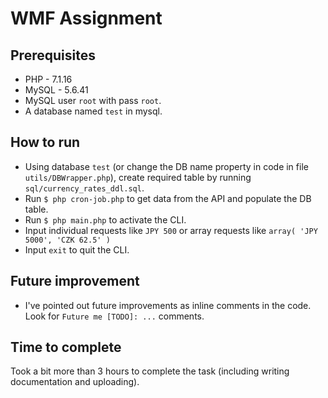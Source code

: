 # WMF Assignment

## Prerequisites
* PHP - 7.1.16
* MySQL - 5.6.41
* MySQL user `root` with pass `root`.
* A database named `test` in mysql.

## How to run
* Using database `test` (or change the DB name property in code in file `utils/DBWrapper.php`), create required table by running `sql/currency_rates_ddl.sql`.
* Run `$ php cron-job.php` to get data from the API and populate the DB table.
* Run `$ php main.php` to activate the CLI.
* Input individual requests like `JPY 500` or array requests like `array( 'JPY 5000', 'CZK 62.5' )`
* Input `exit` to quit the CLI.

## Future improvement
* I've pointed out future improvements as inline comments in the code. Look for `Future me [TODO]: ...` comments.

## Time to complete
Took a bit more than 3 hours to complete the task (including writing documentation and uploading).
